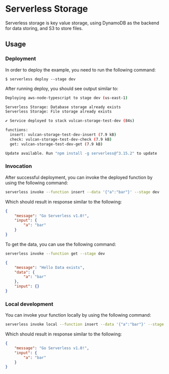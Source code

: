 <!--
title: 'AWS TypeScript Example'
description: 'This template demonstrates how to deploy a TypeScript function running on AWS Lambda using Serverless Framework.'
layout: Doc
framework: v3
platform: AWS
language: nodeJS
priority: 1
authorLink: 'https://github.com/serverless'
authorName: 'Serverless, inc.'
authorAvatar: 'https://avatars1.githubusercontent.com/u/13742415?s=200&v=4'
-->


# Serverless Storage

Serverless storage is key value storage, using DynamoDB as the backend for data storing, and 
S3 to store files.

## Usage

### Deployment

In order to deploy the example, you need to run the following command:

```
$ serverless deploy --stage dev
```

After running deploy, you should see output similar to:

```bash
Deploying aws-node-typescript to stage dev (us-east-1)

Serverless Storage: Database storage already exists
Serverless Storage: File storage already exists

✔ Service deployed to stack vulcan-storage-test-dev (84s)

functions:
  insert: vulcan-storage-test-dev-insert (7.9 kB)
  check: vulcan-storage-test-dev-check (7.9 kB)
  get: vulcan-storage-test-dev-get (7.9 kB)

Update available. Run "npm install -g serverless@^3.15.2" to update
```

### Invocation

After successful deployment, you can invoke the deployed function by using the following command:

```bash
serverless invoke --function insert --data '{"a":"bar"}' --stage dev
```

Which should result in response similar to the following:

```json
{
    "message": "Go Serverless v1.0!",
    "input": {
        "a": "bar"
    }
}
```

To get the data, you can use the following command:
```bash
serverless invoke --function get --stage dev
```

```json
{
    "message": "Hello Data exists",
    "data": {
        "a": "bar"
    },
    "input": {}
}
```

### Local development

You can invoke your function locally by using the following command:

```bash
serverless invoke local --function insert --data '{"a":"bar"}' --stage dev
```

Which should result in response similar to the following:

```json
{
    "message": "Go Serverless v1.0!",
    "input": {
        "a": "bar"
    }
}
```
